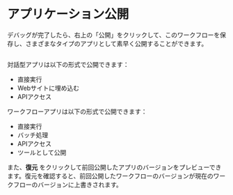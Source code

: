 # アプリケーション公開

デバッグが完了したら、右上の「公開」をクリックして、このワークフローを保存し、さまざまなタイプのアプリとして素早く公開することができます。

<figure><img src="https://assets-docs.dify.ai/img/jp/workflow/f8fb533bfc488d3eab087b9aa47280da.webp" alt=""><figcaption></figcaption></figure>

対話型アプリは以下の形式で公開できます：

* 直接実行
* Webサイトに埋め込む
* APIアクセス

ワークフローアプリは以下の形式で公開できます：

* 直接実行
* バッチ処理
* APIアクセス
* ツールとして公開

また、**復元** をクリックして前回公開したアプリのバージョンをプレビューできます。復元を確認すると、前回公開したワークフローのバージョンが現在のワークフローのバージョンに上書きされます。